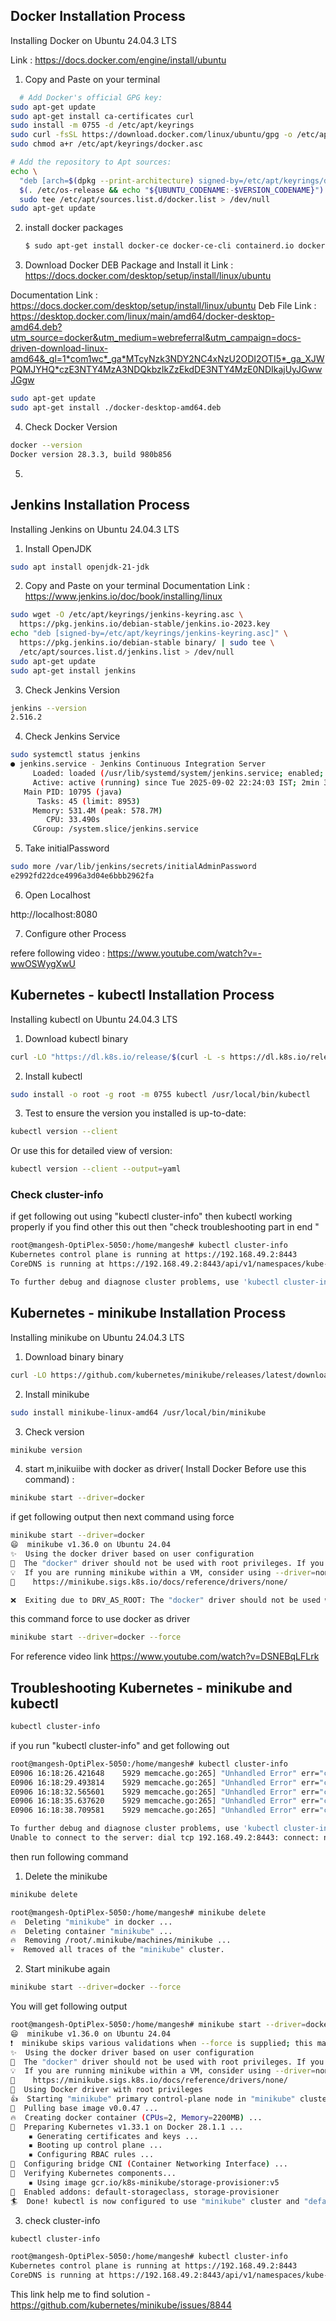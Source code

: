 
## Docker Installation Process

Installing Docker on Ubuntu 24.04.3 LTS

Link : https://docs.docker.com/engine/install/ubuntu

1. Copy and Paste on your terminal

```bash
  # Add Docker's official GPG key:
sudo apt-get update
sudo apt-get install ca-certificates curl
sudo install -m 0755 -d /etc/apt/keyrings
sudo curl -fsSL https://download.docker.com/linux/ubuntu/gpg -o /etc/apt/keyrings/docker.asc
sudo chmod a+r /etc/apt/keyrings/docker.asc

# Add the repository to Apt sources:
echo \
  "deb [arch=$(dpkg --print-architecture) signed-by=/etc/apt/keyrings/docker.asc] https://download.docker.com/linux/ubuntu \
  $(. /etc/os-release && echo "${UBUNTU_CODENAME:-$VERSION_CODENAME}") stable" | \
  sudo tee /etc/apt/sources.list.d/docker.list > /dev/null
sudo apt-get update
```
2. install docker packages
   ```bash
   $ sudo apt-get install docker-ce docker-ce-cli containerd.io docker-buildx-plugin docker-compose-plugin 
   ```

3. Download Docker DEB Package and Install it
Link : https://docs.docker.com/desktop/setup/install/linux/ubuntu

Documentation Link : https://docs.docker.com/desktop/setup/install/linux/ubuntu 
Deb File Link : https://desktop.docker.com/linux/main/amd64/docker-desktop-amd64.deb?utm_source=docker&utm_medium=webreferral&utm_campaign=docs-driven-download-linux-amd64&_gl=1*com1wc*_ga*MTcyNzk3NDY2NC4xNzU2ODI2OTI5*_ga_XJWPQMJYHQ*czE3NTY4MzA3NDQkbzIkZzEkdDE3NTY4MzE0NDIkajUyJGwwJGgw

```bash
sudo apt-get update
sudo apt-get install ./docker-desktop-amd64.deb
```
4. Check Docker Version

```bash
docker --version
Docker version 28.3.3, build 980b856
```

5. 


## Jenkins Installation Process

Installing Jenkins on Ubuntu 24.04.3 LTS

1. Install OpenJDK
```bash
sudo apt install openjdk-21-jdk
```

2. Copy and Paste on your terminal
Documentation Link : https://www.jenkins.io/doc/book/installing/linux

```bash
sudo wget -O /etc/apt/keyrings/jenkins-keyring.asc \
  https://pkg.jenkins.io/debian-stable/jenkins.io-2023.key
echo "deb [signed-by=/etc/apt/keyrings/jenkins-keyring.asc]" \
  https://pkg.jenkins.io/debian-stable binary/ | sudo tee \
  /etc/apt/sources.list.d/jenkins.list > /dev/null
sudo apt-get update
sudo apt-get install jenkins
```
3. Check Jenkins Version

```bash
jenkins --version
2.516.2
```
4. Check Jenkins Service

```bash
sudo systemctl status jenkins
● jenkins.service - Jenkins Continuous Integration Server
     Loaded: loaded (/usr/lib/systemd/system/jenkins.service; enabled; preset: >
     Active: active (running) since Tue 2025-09-02 22:24:03 IST; 2min 35s ago
   Main PID: 10795 (java)
      Tasks: 45 (limit: 8953)
     Memory: 531.4M (peak: 578.7M)
        CPU: 33.490s
     CGroup: /system.slice/jenkins.service
```
5. Take initialPassword

```bash
sudo more /var/lib/jenkins/secrets/initialAdminPassword
e2992fd22dce4996a3d04e6bbb2962fa
```
6. Open Localhost

http://localhost:8080

7. Configure other Process

refere following video : https://www.youtube.com/watch?v=-wwOSWygXwU


## Kubernetes - kubectl Installation Process

Installing kubectl on Ubuntu 24.04.3 LTS

1. Download kubectl binary
```bash
curl -LO "https://dl.k8s.io/release/$(curl -L -s https://dl.k8s.io/release/stable.txt)/bin/linux/amd64/kubectl"

```
2. Install kubectl

```bash
sudo install -o root -g root -m 0755 kubectl /usr/local/bin/kubectl
```

3. Test to ensure the version you installed is up-to-date:

```bash
kubectl version --client
```

Or use this for detailed view of version:

```bash
kubectl version --client --output=yaml
```

### Check cluster-info
if get following out using "kubectl cluster-info" then kubectl working properly if you find other this out then "check troubleshooting part in end " 

```bash
root@mangesh-OptiPlex-5050:/home/mangesh# kubectl cluster-info
Kubernetes control plane is running at https://192.168.49.2:8443
CoreDNS is running at https://192.168.49.2:8443/api/v1/namespaces/kube-system/services/kube-dns:dns/proxy

To further debug and diagnose cluster problems, use 'kubectl cluster-info dump'.

```




## Kubernetes - minikube Installation Process

Installing minikube on Ubuntu 24.04.3 LTS

1. Download binary binary
```bash
curl -LO https://github.com/kubernetes/minikube/releases/latest/download/minikube-linux-amd64

```
2. Install minikube

```bash
sudo install minikube-linux-amd64 /usr/local/bin/minikube
```

3. Check version

```bash
minikube version
```

4. start m,inikuiibe with docker as driver( Install Docker Before use this command) :

```bash
minikube start --driver=docker
```
if get following output then next command using force

```bash
minikube start --driver=docker
😄  minikube v1.36.0 on Ubuntu 24.04
✨  Using the docker driver based on user configuration
🛑  The "docker" driver should not be used with root privileges. If you wish to continue as root, use --force.
💡  If you are running minikube within a VM, consider using --driver=none:
📘    https://minikube.sigs.k8s.io/docs/reference/drivers/none/

❌  Exiting due to DRV_AS_ROOT: The "docker" driver should not be used with root privileges.
```
this command force to use docker as driver

```bash
minikube start --driver=docker --force
```

For reference video link  https://www.youtube.com/watch?v=DSNEBqLFLrk


## Troubleshooting Kubernetes - minikube and kubectl

```bash
kubectl cluster-info
```

if you run "kubectl cluster-info" and get following out 


```bash
root@mangesh-OptiPlex-5050:/home/mangesh# kubectl cluster-info
E0906 16:18:26.421648    5929 memcache.go:265] "Unhandled Error" err="couldn't get current server API group list: Get \"https://192.168.49.2:8443/api?timeout=32s\": dial tcp 192.168.49.2:8443: connect: no route to host"
E0906 16:18:29.493814    5929 memcache.go:265] "Unhandled Error" err="couldn't get current server API group list: Get \"https://192.168.49.2:8443/api?timeout=32s\": dial tcp 192.168.49.2:8443: connect: no route to host"
E0906 16:18:32.565601    5929 memcache.go:265] "Unhandled Error" err="couldn't get current server API group list: Get \"https://192.168.49.2:8443/api?timeout=32s\": dial tcp 192.168.49.2:8443: connect: no route to host"
E0906 16:18:35.637620    5929 memcache.go:265] "Unhandled Error" err="couldn't get current server API group list: Get \"https://192.168.49.2:8443/api?timeout=32s\": dial tcp 192.168.49.2:8443: connect: no route to host"
E0906 16:18:38.709581    5929 memcache.go:265] "Unhandled Error" err="couldn't get current server API group list: Get \"https://192.168.49.2:8443/api?timeout=32s\": dial tcp 192.168.49.2:8443: connect: no route to host"

To further debug and diagnose cluster problems, use 'kubectl cluster-info dump'.
Unable to connect to the server: dial tcp 192.168.49.2:8443: connect: no route to host
```

then run following command
1. Delete the minikube
```bash
minikube delete
```

```bash
root@mangesh-OptiPlex-5050:/home/mangesh# minikube delete
🔥  Deleting "minikube" in docker ...
🔥  Deleting container "minikube" ...
🔥  Removing /root/.minikube/machines/minikube ...
💀  Removed all traces of the "minikube" cluster.
```
2. Start minikube  again 

```bash
minikube start --driver=docker --force
```

You will get following output
```bash
root@mangesh-OptiPlex-5050:/home/mangesh# minikube start --driver=docker --force
😄  minikube v1.36.0 on Ubuntu 24.04
❗  minikube skips various validations when --force is supplied; this may lead to unexpected behavior
✨  Using the docker driver based on user configuration
🛑  The "docker" driver should not be used with root privileges. If you wish to continue as root, use --force.
💡  If you are running minikube within a VM, consider using --driver=none:
📘    https://minikube.sigs.k8s.io/docs/reference/drivers/none/
📌  Using Docker driver with root privileges
👍  Starting "minikube" primary control-plane node in "minikube" cluster
🚜  Pulling base image v0.0.47 ...
🔥  Creating docker container (CPUs=2, Memory=2200MB) ...
🐳  Preparing Kubernetes v1.33.1 on Docker 28.1.1 ...
    ▪ Generating certificates and keys ...
    ▪ Booting up control plane ...
    ▪ Configuring RBAC rules ...
🔗  Configuring bridge CNI (Container Networking Interface) ...
🔎  Verifying Kubernetes components...
    ▪ Using image gcr.io/k8s-minikube/storage-provisioner:v5
🌟  Enabled addons: default-storageclass, storage-provisioner
🏄  Done! kubectl is now configured to use "minikube" cluster and "default" namespace by default
```
3. check cluster-info

```bash
kubectl cluster-info
```

```bash
root@mangesh-OptiPlex-5050:/home/mangesh# kubectl cluster-info
Kubernetes control plane is running at https://192.168.49.2:8443
CoreDNS is running at https://192.168.49.2:8443/api/v1/namespaces/kube-system/services/kube-dns:dns/proxy

```
This link help me to find solution -https://github.com/kubernetes/minikube/issues/8844

